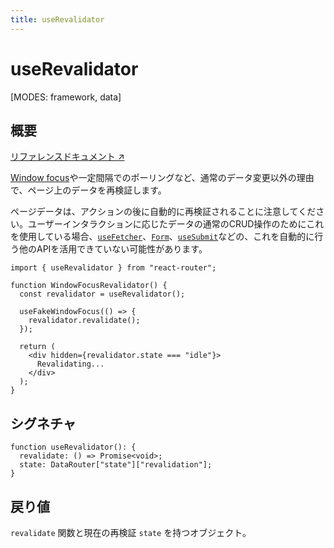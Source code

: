 ```yaml
---
title: useRevalidator
---
```


# useRevalidator

<!--
⚠️ ⚠️ IMPORTANT ⚠️ ⚠️

Thank you for helping improve our documentation!

This file is auto-generated from the JSDoc comments in the source
code, so please edit the JSDoc comments in the file below and this
file will be re-generated once those changes are merged.

https://github.com/remix-run/react-router/blob/main/packages/react-router/lib/hooks.tsx
-->

[MODES: framework, data]

## 概要

[リファレンスドキュメント ↗](https://api.reactrouter.com/v7/functions/react_router.useRevalidator.html)

[Window focus](https://developer.mozilla.org/en-US/docs/Web/API/Window/focus_event)や一定間隔でのポーリングなど、通常のデータ変更以外の理由で、ページ上のデータを再検証します。

ページデータは、アクションの後に自動的に再検証されることに注意してください。ユーザーインタラクションに応じたデータの通常のCRUD操作のためにこれを使用している場合、[`useFetcher`](../hooks/useFetcher)、[`Form`](../components/Form)、[`useSubmit`](../hooks/useSubmit)などの、これを自動的に行う他のAPIを活用できていない可能性があります。

```tsx
import { useRevalidator } from "react-router";

function WindowFocusRevalidator() {
  const revalidator = useRevalidator();

  useFakeWindowFocus(() => {
    revalidator.revalidate();
  });

  return (
    <div hidden={revalidator.state === "idle"}>
      Revalidating...
    </div>
  );
}
```

## シグネチャ

```tsx
function useRevalidator(): {
  revalidate: () => Promise<void>;
  state: DataRouter["state"]["revalidation"];
}
```

## 戻り値

`revalidate` 関数と現在の再検証 `state` を持つオブジェクト。